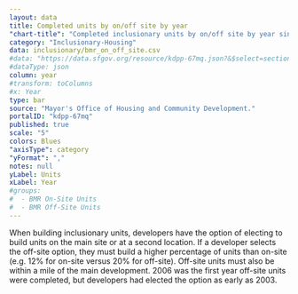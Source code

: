 ```yaml
---
layout: data
title: Completed units by on/off site by year
"chart-title": "Completed inclusionary units by on/off site by year since 1992"
category: "Inclusionary-Housing"
data: inclusionary/bmr_on_off_site.csv
#data: "https://data.sfgov.org/resource/kdpp-67mq.json?&$select=section_415_declaration_of_intent,count(*)&$where=project_status=%27Completed%27+AND+NOT+section_415_declaration_of_intent=%27Units%20for%20Off-Site%20Project%27&$group=section_415_declaration_of_intent&$order=count+desc"
#dataType: json
column: year
#transform: toColumns
#x: Year
type: bar
source: "Mayor's Office of Housing and Community Development."
portalID: "kdpp-67mq"
published: true
scale: "5"
colors: Blues
"axisType": category
"yFormat": ","
notes: null
yLabel: Units
xLabel: Year
#groups:
#  - BMR On-Site Units
#  - BMR Off-Site Units
---
```


When building inclusionary units, developers have the option of electing to build units on the main site or at a second location. If a developer selects the off-site option, they must build a higher percentage of units than on-site (e.g. 12% for on-site versus 20% for off-site). Off-site units must also be within a mile of the main development. 2006 was the first year off-site units were completed, but developers had elected the option as early as 2003.